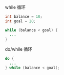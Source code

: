 while 循环

```java
int balance = 10;
int goal = 20;

while (balance < goal) {
  ...
}
```

do/while 循环

```java
do {
  ...
} while (balance < goal);
```
